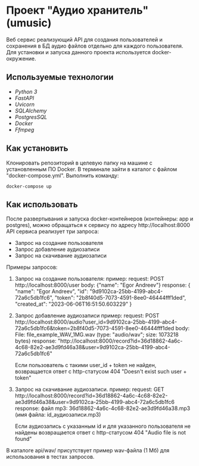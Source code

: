 # Проект "Аудио хранитель" (umusic)

Веб сервис реализующий API для создания пользователей и сохранения в БД аудио файлов отдельно для каждого пользователя.
Для установки и запуска данного проекта используется docker-окружение.

## Используемые технологии
- _Python 3_
- _FastAPI_
- _Uvicorn_
- _SQLAlchemy_
- _PostgresSQL_
- _Docker_
- _Ffmpeg_

## Как установить
Клонировать репозиторий в целевую папку на машине с установленным ПО Docker.
В терминале зайти в каталог с файлом "docker-compose.yml". Выполнить команду:
```
docker-compose up
```

## Как использовать
После развертывания и запуска docker-контейнеров (контейнеры: app и postgres), можно обращаться к сервису по адресу http://localhost:8000
API cервиса реализует три запроса:
- Запрос на создание пользователя
- Запрос добавление аудиозаписи
- Запрос на скачивание аудиозаписи

Примеры запросов:

1. Запрос на создание пользователя:
   пример:
   request:
      POST http://localhost:8000/user
      body: {"name": "Egor Andreev"}
   response:
      {
         "name": "Egor Andreev",
         "id": "9d9102ca-25bb-4199-abc4-72a6c5db1fc6",
         "token": "2b8f40d5-7073-4591-8ee0-46444fff1ded",
         "created_at": "2023-06-06T16:51:50.603229"
      }

2. Запрос добавление аудиозаписи
   пример:
   request:
      POST http://localhost:8000/audio?user_id=9d9102ca-25bb-4199-abc4-72a6c5db1fc6&token=2b8f40d5-7073-4591-8ee0-46444fff1ded
      body: File: file_example_WAV_1MG.wav (type: "audio/wav"; size: 1073218 bytes)
   response:
      "http://localhost:8000/record?id=36d18862-4a6c-4c68-82e2-ae3d9fd46a38&user=9d9102ca-25bb-4199-abc4-72a6c5db1fc6"

   Если пользователь с такими user_id + token не найден, возвращается ответ с http-статусом 404 "Doesn't exist such user + token"

3. Запрос на скачивание аудиозаписи.
   пример:
   request:
      GET  http://localhost:8000/record?id=36d18862-4a6c-4c68-82e2-ae3d9fd46a38&user=9d9102ca-25bb-4199-abc4-72a6c5db1fc6
   response:
      файл mp3: 36d18862-4a6c-4c68-82e2-ae3d9fd46a38.mp3 (имя файла: id_аудиозаписи.mp3)

   Если аудиозапись с указанным id и для указанного пользователя не найдены возвращается ответ с http-статусом 404 "Audio file is not found"


В каталоге api/wav/ присутствует пример wav-файла (1 Мб) для использования в тестах запросов.




